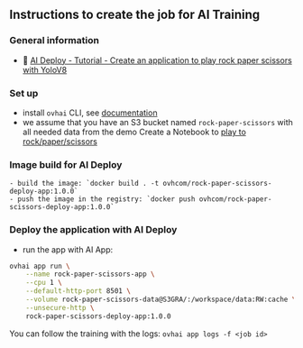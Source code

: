 ## Instructions to create the job for AI Training

### General information
  - 🔗 [AI Deploy - Tutorial - Create an application to play rock paper scissors with YoloV8](https://help.ovhcloud.com/csm/en-ie-public-cloud-ai-deploy-rock-paper-scissors?id=kb_article_view&sysparm_article=KB0060262)

### Set up
  - install `ovhai` CLI, see [documentation](https://help.ovhcloud.com/csm/en-gb-public-cloud-ai-cli-install-client?id=kb_article_view&sysparm_article=KB0047844)
  - we assume that you have an S3 bucket named `rock-paper-scissors` with all needed data from the demo Create a Notebook to [play to rock/paper/scissors](../../notebooks/YOLOV8/)

### Image build for AI Deploy

    - build the image: `docker build . -t ovhcom/rock-paper-scissors-deploy-app:1.0.0`
    - push the image in the registry: `docker push ovhcom/rock-paper-scissors-deploy-app:1.0.0`

### Deploy the application with AI Deploy

 - run the app with AI App:
```bash
ovhai app run \
    --name rock-paper-scissors-app \
    --cpu 1 \
    --default-http-port 8501 \
    --volume rock-paper-scissors-data@S3GRA/:/workspace/data:RW:cache \
    --unsecure-http \
    rock-paper-scissors-deploy-app:1.0.0
```

You can follow the training with the logs: `ovhai app logs -f <job id>`